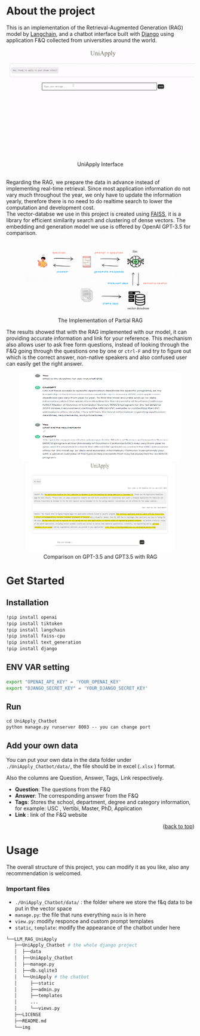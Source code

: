 # About the project
This is an implementation of the Retrieval-Augmented Generation (RAG) model by [Langchain](https://www.langchain.com/), and a chatbot interface built with [Django](https://www.djangoproject.com/) using application F&Q collected from universities around the world. 

<div align="center">
<p class="image-cropper">
    <img  src = "./img/UniApply_demo.gif" />
</p> UniApply Interface 
</div>
<br>

Regarding the RAG, we prepare the data in advance instead of implementing real-time retrieval. Since most application information do not vary much throughout the year, we only have to update the information yearly, therefore there is no need to do realtime search to lower the computation and development cost.   
The vector-databse we use in this project is created using [FAISS](https://faiss.ai/index.html), it is a library for efficient similarity search and clustering of dense vectors. The embedding and generation model we use is offered by OpenAI GPT-3.5 for comparison.
<p align="center">
<img src="./img/model_structure_explain.gif" alt="drawing" width="400" height="200"/>
<br> The Implementation of Partial RAG </br>
</p>

The results showed that with the RAG implemented with our model, it can providing accurate information and link for your reference. This mechanism also allows user to ask free form questions, instead of looking through the F&Q going through the questions one by one or `ctrl-F` and try to figure out which is the correct answer, non-native speakers and also confused user can easily get the right answer. 
<p align="center">
<img src="./img/gpt_result.png" alt="drawing" width="420" height="240"/><img src="./img/gpt_rag_result.png" alt="drawing" width="400" height="240"/>
<br> Comparison on GPT-3.5 and GPT3.5 with RAG </br>
</p>

# Get Started
## Installation
```bash
!pip install openai
!pip install tiktoken
!pip install langchain
!pip install faiss-cpu
!pip install text_generation
!pip install django
```
## ENV VAR setting
```bash
export "OPENAI_API_KEY" = 'YOUR_OPENAI_KEY'
export "DJANGO_SECRET_KEY" = 'YOUR_DJANGO_SECRET_KEY'
```
## Run
```
cd UniApply_Chatbot
python manage.py runserver 8003 -- you can change port 
```
## Add your own data
You can put your own data in the data folder under `./UniApply_Chatbot/data/`, the file should be in excel (`.xlsx` ) format.

Also the columns are Question, Answer, Tags, Link respectively.
* **Question**: The questions from the F&Q
* **Answer**: The corresponding answer from the F&Q
* **Tags**: Stores the school, department, degree and category information, for example: USC , Vertibi, Master, PhD, Application
* **Link** : link of the F&Q website

<p align="right">(<a href="#readme-top">back to top</a>)</p>

# Usage
The overall structure of this project, you can modify it as you like, also any recommendation is welcomed.
### Important files
* `./UniApply_Chatbot/data/` : the folder where we store the f&q data to be put in the vector space
* `manage.py`: the file that runs everything `main` is in here
* `view.py`: modify responce and custom prompt templates
* `static`, `template`: modify the appearance of the chatbot under here
```bash
└──LLM_RAG_UniApply
   ├──UniApply_Chatbot # the whole django project
   │  ├──data 
   │  ├──UniApply_Chatbot
   │  ├──manage.py 
   │  ├──db.sqlite3
   │  └──UniApply # the chatbot
   │     ├──static 
   │     ├──admin.py
   │     ├──templates 
   │     ...
   │     └──views.py 
   ├──LICENSE
   ├──README.md
   └──img
```